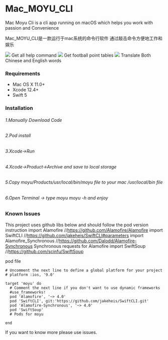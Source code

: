 # Mac_MOYU_CLI 

Mac Moyu Cli is a cli app running on macOS which helps you work with passion and Convenience

Mac_MOYU_CLI是一款运行于mac系统的命令行软件
通过敲击命令方便地工作和娱乐

![](https://s3.ax1x.com/2021/02/23/yqTzrQ.png)
Get all help command
![](https://s3.ax1x.com/2021/02/23/yqHQmQ.png)
Get football point tables 
![](https://s3.ax1x.com/2021/02/23/yqb6Ej.png)
Translate Both Chinese and English words



### Requirements
* Mac OS X 11.0+
* Xcode 12.4+
* Swift 5

### Installation

###### 1.Manually Download Code
###### 2.Pod install
###### 3.Xcode->Run
###### 4.Xcode->Product->Archive and save to local storage
###### 5.Copy moyu/Products/usr/local/bin/moyu file to your mac /usr/local/bin file
###### 6.Open Terminal -> type moyu moyu -h and enjoy


### Known Issues
This project uses github libs below and should follow the pod version instruction
import Alamofire //https://github.com/Alamofire/Alamofire
import SwiftCLI //https://github.com/jakeheis/SwiftCLI#parameters
import Alamofire_Synchronous //https://github.com/Dalodd/Alamofire-Synchronous   Synchronous requests for Alamofire
import SwiftSoup //https://github.com/scinfu/SwiftSoup



pod file 

```
# Uncomment the next line to define a global platform for your project
# platform :ios, '9.0'

target 'moyu' do
  # Comment the next line if you don't want to use dynamic frameworks
  #use_frameworks!
  pod 'Alamofire', '~> 4.0'
  pod 'SwiftCLI', git:'https://github.com/jakeheis/SwiftCLI.git'
  pod 'Alamofire-Synchronous', '~> 4.0'
  pod 'SwiftSoup'
  # Pods for moyu

end

```

If you want to know more please use issues.

